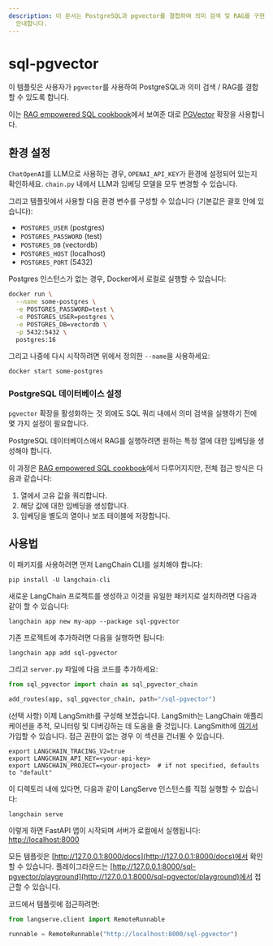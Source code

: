 ```yaml
---
description: 이 문서는 PostgreSQL과 pgvector를 결합하여 의미 검색 및 RAG를 구현하는 템플릿에 대한 설정 및 사용 방법을
  안내합니다.
---
```


# sql-pgvector

이 템플릿은 사용자가 `pgvector`를 사용하여 PostgreSQL과 의미 검색 / RAG를 결합할 수 있도록 합니다.

이는 [RAG empowered SQL cookbook](https://github.com/langchain-ai/langchain/blob/master/cookbook/retrieval_in_sql.ipynb)에서 보여준 대로 [PGVector](https://github.com/pgvector/pgvector) 확장을 사용합니다.

## 환경 설정

`ChatOpenAI`를 LLM으로 사용하는 경우, `OPENAI_API_KEY`가 환경에 설정되어 있는지 확인하세요. `chain.py` 내에서 LLM과 임베딩 모델을 모두 변경할 수 있습니다.

그리고 템플릿에서 사용할 다음 환경 변수를 구성할 수 있습니다 (기본값은 괄호 안에 있습니다):

- `POSTGRES_USER` (postgres)
- `POSTGRES_PASSWORD` (test)
- `POSTGRES_DB` (vectordb)
- `POSTGRES_HOST` (localhost)
- `POSTGRES_PORT` (5432)

Postgres 인스턴스가 없는 경우, Docker에서 로컬로 실행할 수 있습니다:

```bash
docker run \
  --name some-postgres \
  -e POSTGRES_PASSWORD=test \
  -e POSTGRES_USER=postgres \
  -e POSTGRES_DB=vectordb \
  -p 5432:5432 \
  postgres:16
```


그리고 나중에 다시 시작하려면 위에서 정의한 `--name`을 사용하세요:
```bash
docker start some-postgres
```


### PostgreSQL 데이터베이스 설정

`pgvector` 확장을 활성화하는 것 외에도 SQL 쿼리 내에서 의미 검색을 실행하기 전에 몇 가지 설정이 필요합니다.

PostgreSQL 데이터베이스에서 RAG를 실행하려면 원하는 특정 열에 대한 임베딩을 생성해야 합니다.

이 과정은 [RAG empowered SQL cookbook](https://github.com/langchain-ai/langchain/blob/master/cookbook/retrieval_in_sql.ipynb)에서 다루어지지만, 전체 접근 방식은 다음과 같습니다:
1. 열에서 고유 값을 쿼리합니다.
2. 해당 값에 대한 임베딩을 생성합니다.
3. 임베딩을 별도의 열이나 보조 테이블에 저장합니다.

## 사용법

이 패키지를 사용하려면 먼저 LangChain CLI를 설치해야 합니다:

```shell
pip install -U langchain-cli
```


새로운 LangChain 프로젝트를 생성하고 이것을 유일한 패키지로 설치하려면 다음과 같이 할 수 있습니다:

```shell
langchain app new my-app --package sql-pgvector
```


기존 프로젝트에 추가하려면 다음을 실행하면 됩니다:

```shell
langchain app add sql-pgvector
```


그리고 `server.py` 파일에 다음 코드를 추가하세요:
```python
from sql_pgvector import chain as sql_pgvector_chain

add_routes(app, sql_pgvector_chain, path="/sql-pgvector")
```


(선택 사항) 이제 LangSmith를 구성해 보겠습니다.
LangSmith는 LangChain 애플리케이션을 추적, 모니터링 및 디버깅하는 데 도움을 줄 것입니다.
LangSmith에 [여기서](https://smith.langchain.com/) 가입할 수 있습니다.
접근 권한이 없는 경우 이 섹션을 건너뛸 수 있습니다.

```shell
export LANGCHAIN_TRACING_V2=true
export LANGCHAIN_API_KEY=<your-api-key>
export LANGCHAIN_PROJECT=<your-project>  # if not specified, defaults to "default"
```


이 디렉토리 내에 있다면, 다음과 같이 LangServe 인스턴스를 직접 실행할 수 있습니다:

```shell
langchain serve
```


이렇게 하면 FastAPI 앱이 시작되며 서버가 로컬에서 실행됩니다:
[http://localhost:8000](http://localhost:8000)

모든 템플릿은 [http://127.0.0.1:8000/docs](http://127.0.0.1:8000/docs)에서 확인할 수 있습니다.
플레이그라운드는 [http://127.0.0.1:8000/sql-pgvector/playground](http://127.0.0.1:8000/sql-pgvector/playground)에서 접근할 수 있습니다.

코드에서 템플릿에 접근하려면:

```python
from langserve.client import RemoteRunnable

runnable = RemoteRunnable("http://localhost:8000/sql-pgvector")
```